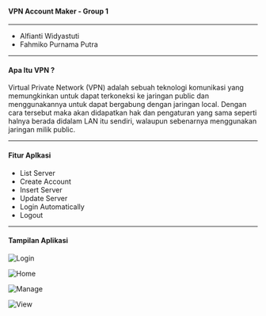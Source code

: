 #### VPN Account Maker - Group 1

------------

- Alfianti Widyastuti
- Fahmiko Purnama Putra


------------

#### Apa Itu VPN ?
Virtual Private Network (VPN) adalah sebuah teknologi komunikasi yang memungkinkan untuk dapat terkoneksi ke jaringan public dan menggunakannya untuk dapat bergabung dengan jaringan local. Dengan cara tersebut maka akan didapatkan hak dan pengaturan yang sama seperti halnya berada didalam LAN itu sendiri, walaupun sebenarnya menggunakan jaringan milik public.

------------

#### Fitur Aplkasi
- List Server
- Create Account
- Insert Server
- Update Server
- Login Automatically
- Logout

------------

#### Tampilan Aplikasi
![Login](https://raw.githubusercontent.com/fahmiko/vpnmaker/master/image/login.png)

![Home](https://raw.githubusercontent.com/fahmiko/vpnmaker/master/image/home_server.png)

![Manage](https://raw.githubusercontent.com/fahmiko/vpnmaker/master/image/insert_server.png)

![View](https://raw.githubusercontent.com/fahmiko/vpnmaker/master/image/view_server.png)

